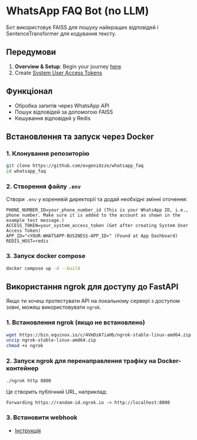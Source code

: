 # WhatsApp FAQ Bot (no LLM)

Бот використовує FAISS для пошуку найкращих відповідей і SentenceTransformer для кодування тексту.

## Передумови
1. **Overview & Setup**: Begin your journey [here](https://developers.facebook.com/docs/whatsapp/cloud-api/get-started)
2. Create [System User Access Tokens](https://developers.facebook.com/docs/whatsapp/business-management-api/get-started#system-user-access-tokens)
## Функціонал
- Обробка запитів через WhatsApp API
- Пошук відповідей за допомогою FAISS
- Кешування відповідей у Redis

## Встановлення та запуск через Docker
### 1. Клонування репозиторію
```sh
git clone https://github.com/evgenidzze/whatsapp_faq
cd whatsapp_faq
```

### 2. Створення файлу `.env`
Створи `.env` у кореневій директорії та додай необхідні змінні оточення:
```env
PHONE_NUMBER_ID=your_phone_number_id (This is your WhatsApp ID, i.e., phone number. Make sure it is added to the account as shown in the example test message.)
ACCESS_TOKEN=your_system_access_token (Get after creating System User Access Token)
APP_ID="<YOUR-WHATSAPP-BUSINESS-APP_ID>" (Found at App Dashboard)
REDIS_HOST=redis
```

### 3. Запуск docker compose
```sh
docker compose up -d --build
```

## Використання ngrok для доступу до FastAPI
Якщо ти хочеш протестувати API на локальному сервері з доступом зовні, можеш використовувати `ngrok`.

### 1. Встановлення ngrok (якщо не встановлено)
```sh
wget https://bin.equinox.io/c/4VmDzA7iaHb/ngrok-stable-linux-amd64.zip
unzip ngrok-stable-linux-amd64.zip
chmod +x ngrok
```

### 2. Запуск ngrok для перенаправлення трафіку на Docker-контейнер
```sh
./ngrok http 8000
```
Це створить публічний URL, наприклад:
```
Forwarding https://random-id.ngrok.io -> http://localhost:8000
```

### 3. Встановити webhook
- [Інструкція](https://developers.facebook.com/docs/graph-api/webhooks/getting-started#configure-webhooks-product)